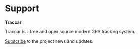 # Support

**Traccar**

Traccar is a free and open source modern GPS tracking system.

[Subscribe](broken-reference) to the project news and updates.

